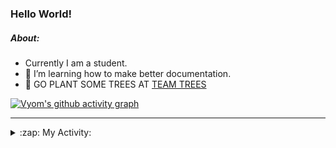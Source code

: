 ### Hello World!

##### About:
- Currently I am a student.
- 🌱 I’m learning how to make better documentation.
- 🌱 GO PLANT SOME TREES AT [TEAM TREES](https://teamtrees.org/)

[![Vyom's github activity graph](https://activity-graph.herokuapp.com/graph?username=Vyvy-vi)](https://github.com/ashutosh00710/github-readme-activity-graph)

---
<details>
  <summary>:zap: My Activity:</summary>
  
<!--START_SECTION:waka-->
![Code Time](http://img.shields.io/badge/Code%20Time-950%20hrs%2056%20mins-blue)

**I'm a Night 🦉** 

```text
🌞 Morning    95 commits     ███░░░░░░░░░░░░░░░░░░░░░░   13.59% 
🌆 Daytime    169 commits    ██████░░░░░░░░░░░░░░░░░░░   24.18% 
🌃 Evening    229 commits    ████████░░░░░░░░░░░░░░░░░   32.76% 
🌙 Night      206 commits    ███████░░░░░░░░░░░░░░░░░░   29.47%

```
📅 **I'm Most Productive on Sunday** 

```text
Monday       100 commits    ███░░░░░░░░░░░░░░░░░░░░░░   14.31% 
Tuesday      113 commits    ████░░░░░░░░░░░░░░░░░░░░░   16.17% 
Wednesday    85 commits     ███░░░░░░░░░░░░░░░░░░░░░░   12.16% 
Thursday     104 commits    ███░░░░░░░░░░░░░░░░░░░░░░   14.88% 
Friday       104 commits    ███░░░░░░░░░░░░░░░░░░░░░░   14.88% 
Saturday     76 commits     ██░░░░░░░░░░░░░░░░░░░░░░░   10.87% 
Sunday       117 commits    ████░░░░░░░░░░░░░░░░░░░░░   16.74%

```


📊 **This Week I Spent My Time On** 

```text
🔥 Editors: 
VS Code                  9 hrs 36 mins       █████████████████████████   100.0%

🐱‍💻 Projects: 
CSF                      6 hrs 29 mins       █████████████████░░░░░░░░   67.55% 
praise                   1 hr 21 mins        ███░░░░░░░░░░░░░░░░░░░░░░   14.22% 
discord-bot              52 mins             ██░░░░░░░░░░░░░░░░░░░░░░░   9.12% 
github-readme-youtube-car52 mins             ██░░░░░░░░░░░░░░░░░░░░░░░   9.11%

```


 Last Updated on 11/11/2022 02:44:03 UTC
<!--END_SECTION:waka-->
</details>
